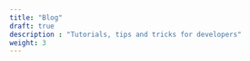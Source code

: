 ```yaml
---
title: "Blog"
draft: true
description : "Tutorials, tips and tricks for developers"
weight: 3
---
```



